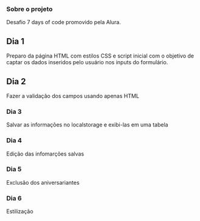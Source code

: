 ### Sobre o projeto

Desafio 7 days of code promovido pela Alura.

## Dia 1

Preparo da página HTML com estilos CSS e script inicial com o objetivo de captar os dados inseridos pelo usuário nos inputs do formulário.

## Dia 2

Fazer a validação dos campos usando apenas HTML

### Dia 3

Salvar as informações no localstorage e exibi-las em uma tabela

### Dia 4

Edição das infomarções salvas

### Dia 5

Exclusão dos aniversariantes

### Dia 6

Estilização
